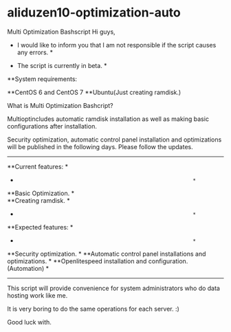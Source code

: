 # aliduzen10-optimization-auto
Multi Optimization Bashscript
Hi guys,

* I would like to inform you that I am not responsible if the script causes any errors. *

* The script is currently in beta. *

**System requirements: 

**CentOS 6 and CentOS 7
**Ubuntu(Just creating ramdisk.)

What is Multi Optimization Bashcript?

Multioptincludes automatic ramdisk installation as well as making basic configurations after installation.

Security optimization, automatic control panel installation and optimizations will be published in the following days. Please follow the updates.

****************************************************************
**Current features:                                            *
*                                                              *
**Basic Optimization.                                          *            
**Creating ramdisk.                                            *     
*                                                              *
**Expected features:                                           *
*                                                              *
**Security optimization.                                       *
**Automatic control panel installations and optimizations.     *
**Openlitespeed installation and configuration. (Automation)   *
****************************************************************
This script will provide convenience for system administrators who do data hosting work like me.

It is very boring to do the same operations for each server. :)

Good luck with.
